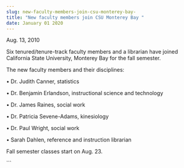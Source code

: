 ```yaml
---
slug: new-faculty-members-join-csu-monterey-bay-
title: "New faculty members join CSU Monterey Bay "
date: January 01 2020
---
```


 
<p>Aug. 13, 2010</p>
<p>
  Six tenured/tenure-track faculty members and a librarian have joined
  California State University, Monterey Bay for the fall semester.
</p>
<p>The new faculty members and their disciplines:</p>
<p>• Dr. Judith Canner, statistics</p>
<p>• Dr. Benjamin Erlandson, instructional science and technology</p>
<p>• Dr. James Raines, social work</p>
<p>• Dr. Patricia Sevene-Adams, kinesiology</p>
<p>• Dr. Paul Wright, social work</p>
<p>• Sarah Dahlen, reference and instruction librarian</p>
<p>Fall semester classes start on Aug. 23.</p>
<p></p>
<p></p>
```
